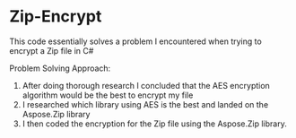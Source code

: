 # Zip-Encrypt
This code essentially solves a problem I encountered when trying to encrypt a Zip file in C#

Problem Solving Approach:

1. After doing thorough research I concluded that the AES encryption algorithm would be the best to encrypt my file
2. I researched which library using AES is the best and landed on the Aspose.Zip library
3. I then coded the encryption for the Zip file using the Aspose.Zip library.
